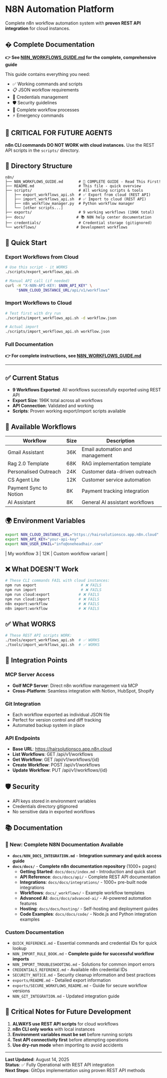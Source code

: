 # N8N Automation Platform

Complete n8n workflow automation system with **proven REST API integration** for cloud instances.

## � Complete Documentation

**👉 See [N8N_WORKFLOWS_GUIDE.md](./N8N_WORKFLOWS_GUIDE.md) for the complete, comprehensive guide**

This guide contains everything you need:
- ✅ Working commands and scripts
- 📋 JSON workflow requirements
- 🔐 Credentials management
- 🛡️ Security guidelines
- 🚀 Complete workflow processes
- ⚡ Emergency commands

## 🚨 CRITICAL FOR FUTURE AGENTS

**n8n CLI commands DO NOT WORK with cloud instances.** 
Use the REST API scripts in the `scripts/` directory.

## 📁 Directory Structure

```
n8n/
├── N8N_WORKFLOWS_GUIDE.md       # 📖 COMPLETE GUIDE - Read This First!
├── README.md                    # This file - quick overview
├── scripts/                     # All working scripts & tools
│   ├── export_workflows_api.sh  # ✅ Export from cloud (REST API)
│   ├── import_workflows_api.sh  # ✅ Import to cloud (REST API)
│   ├── n8n_workflow_manager.py  # Python workflow manager
│   └── [other scripts...]
├── exports/                     # 9 working workflows (196K total)
├── docs/                       # 📚 N8N help center documentation
├── credentials/                 # Credential storage (gitignored)
└── workflows/                  # Development workflows
```

## 🚀 Quick Start

### Export Workflows from Cloud
```bash
# Use this script - it WORKS
./scripts/export_workflows_api.sh

# Manual API call (if needed)
curl -H "X-N8N-API-KEY: $N8N_API_KEY" \
     "$N8N_CLOUD_INSTANCE_URL/api/v1/workflows"
```

### Import Workflows to Cloud
```bash
# Test first with dry run
./scripts/import_workflows_api.sh -d workflow.json

# Actual import
./scripts/import_workflows_api.sh workflow.json
```

### Full Documentation
**👉 For complete instructions, see [N8N_WORKFLOWS_GUIDE.md](./N8N_WORKFLOWS_GUIDE.md)**

---

## ✅ Current Status

- **9 Workflows Exported**: All workflows successfully exported using REST API
- **Export Size**: 196K total across all workflows  
- **API Connection**: Validated and working
- **Scripts**: Proven working export/import scripts available

## 🔧 Available Workflows

| Workflow | Size | Description |
|----------|------|-------------|
| Gmail Assistant | 36K | Email automation and management |
| Rag 2.0 Template | 68K | RAG implementation template |
| Personalised Outreach | 24K | Customer data-driven outreach |
| CS Agent Lite | 12K | Customer service automation |
| Payment Sync to Notion | 8K | Payment tracking integration |
| AI Assistant | 8K | General AI assistant workflows |

## 🌍 Environment Variables
```bash
export N8N_CLOUD_INSTANCE_URL="https://hairsolutionsco.app.n8n.cloud"
export N8N_API_KEY="your-api-key"
export N8N_USER_EMAIL="info@oneheadhair.com"
```
| My workflow 3 | 12K | Custom workflow variant |

## ❌ What DOESN'T Work

```bash
# These CLI commands FAIL with cloud instances:
npm run export                    # ❌ FAILS
npm run import                    # ❌ FAILS  
npm run cloud:export             # ❌ FAILS
npm run cloud:import             # ❌ FAILS
n8n export:workflow              # ❌ FAILS
n8n import:workflow              # ❌ FAILS
```

## ✅ What WORKS

```bash
# These REST API scripts WORK:
./tools/export_workflows_api.sh  # ✅ WORKS
./tools/import_workflows_api.sh  # ✅ WORKS
```

## 🔗 Integration Points

### MCP Server Access
- **Golf MCP Server**: Direct n8n workflow management via MCP
- **Cross-Platform**: Seamless integration with Notion, HubSpot, Shopify

### Git Integration
- Each workflow exported as individual JSON file
- Perfect for version control and diff tracking
- Automated backup system in place

### API Endpoints
- **Base URL**: https://hairsolutionsco.app.n8n.cloud
- **List Workflows**: GET /api/v1/workflows
- **Get Workflow**: GET /api/v1/workflows/{id}
- **Create Workflow**: POST /api/v1/workflows
- **Update Workflow**: PUT /api/v1/workflows/{id}

## 🛡️ Security

- API keys stored in environment variables
- Credentials directory gitignored
- No sensitive data in exported workflows

## 📚 Documentation

### 🚀 New: Complete N8N Documentation Available
- **`docs/N8N_DOCS_INTEGRATION.md`** - **Integration summary and quick access guide**
- **`docs/docs/`** - **Complete n8n documentation repository** (1000+ pages)
  - **Getting Started**: `docs/docs/index.md` - Introduction and quick start
  - **API Reference**: `docs/docs/api/` - Complete REST API documentation
  - **Integrations**: `docs/docs/integrations/` - 1000+ pre-built node integrations
  - **Workflows**: `docs/_workflows/` - Example workflow templates
  - **Advanced AI**: `docs/docs/advanced-ai/` - AI-powered automation features
  - **Hosting**: `docs/docs/hosting/` - Self-hosting and deployment guides
  - **Code Examples**: `docs/docs/code/` - Node.js and Python integration examples

### Custom Documentation
- `QUICK_REFERENCE.md` - Essential commands and credential IDs for quick lookup
- `N8N_IMPORT_RULE_BOOK.md` - **Complete guide for successful workflow imports**
- `N8N_IMPORT_TROUBLESHOOTING.md` - Solutions for common import errors
- `CREDENTIALS_REFERENCE.md` - Available n8n credential IDs
- `SECURITY_NOTICE.md` - Security cleanup information and best practices
- `exports/README.md` - Detailed export information
- `exports/SECURE_WORKFLOWS_README.md` - Guide for secure workflow versions
- `N8N_GIT_INTEGRATION.md` - Updated integration guide

## 🚨 Critical Notes for Future Development

1. **ALWAYS use REST API scripts** for cloud workflows
2. **n8n CLI only works** with local instances
3. **Environment variables must be set** before running scripts
4. **Test API connectivity first** before attempting operations
5. **Use dry-run mode** when importing to avoid accidents

---

**Last Updated**: August 14, 2025  
**Status**: ✅ Fully Operational with REST API integration  
**Next Steps**: GitOps implementation using proven REST API methods
